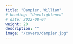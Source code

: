```yaml
---
title: "Dampier, William"
# heading: "Unenlightened"
# date: 2022-08-04
weight: 20
description: ""
image: "/covers/dampier.jpg"
---
```

